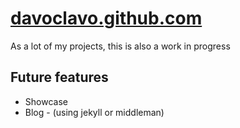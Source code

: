 [davoclavo.github.com](http://davoclavo.github.com)
====================

As a lot of my projects, this is also a work in progress


Future features
---------------

 * Showcase
 * Blog - (using jekyll or middleman)
